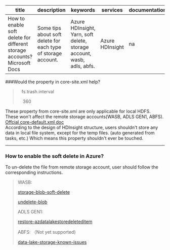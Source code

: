 ﻿﻿﻿﻿﻿﻿﻿﻿﻿---| title  | description  | keywords  | services  |  documentationcenter | author  | manager  | editor  | ms.assetid  | ms.service  | ms.workload  | ms.tgt_pltfrm  | ms.devlang  | ms.topic  | ms.date  | ms.author  ||---|---|---|---|---|---|---|---|---|---|---|---|---|---|---|---|| How to enable soft delete for different storage accounts?  Microsoft Docs  | Some tips about soft delete for each type of storage account. | Azure HDInsight, Yarn, soft delete, storage account, wasb, adls, abfs.  |  Azure HDInsight  | na  | marshall  | shravan  |  marshall | na  | multiple  | na  | na  | na  | article  | 07/02/2019  |  zhaya |              ###Would the property in core-site.xml help?><property>>>   <name>fs.trash.interval</name>>>    <value>360</value>>></property>These property from core-site.xml are only applicable for local HDFS. These won't affect the remote storage accounts(WASB, ADLS GEN1, ABFS).   [Offcial core-default.xml doc](https://hadoop.apache.org/docs/r2.7.3/hadoop-project-dist/hadoop-common/core-default.xml)  According to the design of HDInsight structure, users shouldn't store any data in local file system, except for the temp files. (auto generated from tasks, etc.) Which means this property shouldn't ever be touched.***### How to enable the soft delete in Azure?To un-delete the file from remote storage account, user should follow the corresponding instructions.>WASB:>>[storage-blob-soft-delete](https://docs.microsoft.com/en-us/azure/storage/blobs/storage-blob-soft-delete)>>[undelete-blob](https://docs.microsoft.com/en-us/rest/api/storageservices/undelete-blob)>>ADLS GEN1:>>[restore-azdatalakestoredeleteditem](https://docs.microsoft.com/en-us/powershell/module/az.datalakestore/restore-azdatalakestoredeleteditem?view=azps-1.6.0)>>ABFS: （Not yet supported) >>[data-lake-storage-known-issues](https://docs.microsoft.com/en-us/azure/storage/blobs/data-lake-storage-known-issues)